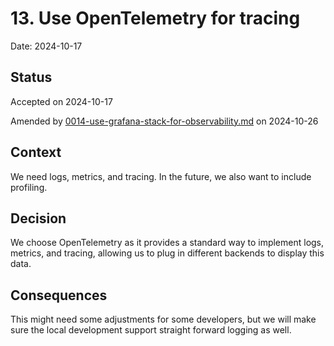# 13. Use OpenTelemetry for tracing

Date: 2024-10-17

## Status

Accepted on 2024-10-17

Amended by [0014-use-grafana-stack-for-observability.md](0014-use-grafana-stack-for-observability.md) on 2024-10-26  


## Context

We need logs, metrics, and tracing. In the future, we also want to include profiling.

## Decision

We choose OpenTelemetry as it provides a standard way to implement logs, metrics, and tracing, allowing us to plug in different backends to display this data.

## Consequences

This might need some adjustments for some developers, but we will make sure the local development support straight forward logging as well.
